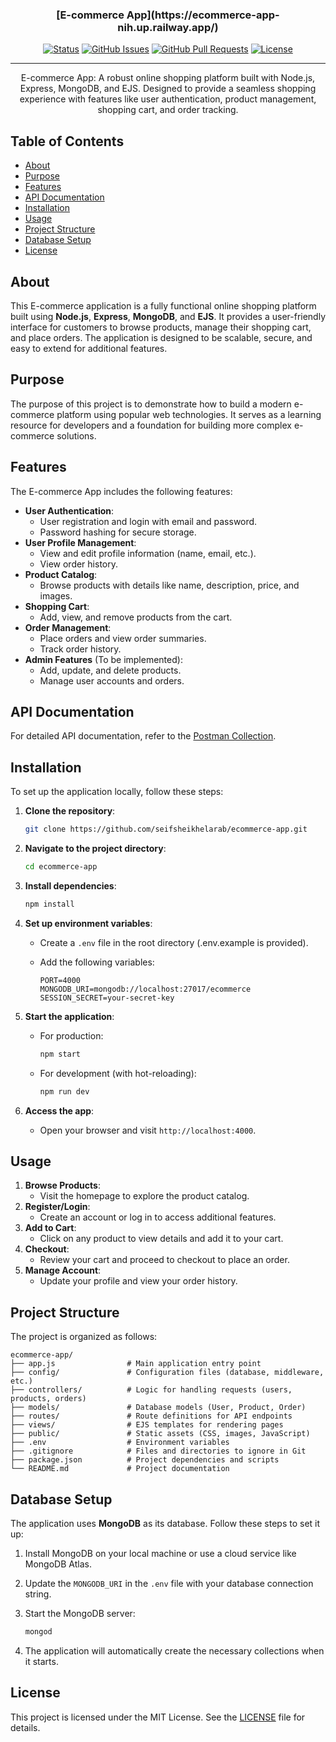 
<h3 align="center">[E-commerce App](https://ecommerce-app-nih.up.railway.app/)</h3>

<div align="center">

[![Status](https://img.shields.io/badge/status-active-success.svg)]()
[![GitHub Issues](https://img.shields.io/github/issues/seifsheikhelarab/ecommerce-app.svg)](https://github.com/seifsheikhelarab/ecommerce-app/issues)
[![GitHub Pull Requests](https://img.shields.io/github/issues-pr/seifsheikhelarab/ecommerce-app.svg)](https://github.com/seifsheikhelarab/ecommerce-app/pulls)
[![License](https://img.shields.io/badge/license-MIT-blue.svg)](/LICENSE)

</div>

---

<p align="center">
  E-commerce App: A robust online shopping platform built with Node.js, Express, MongoDB, and EJS. Designed to provide a seamless shopping experience with features like user authentication, product management, shopping cart, and order tracking.
  <br>
</p>

## Table of Contents

- [About](#about)
- [Purpose](#purpose)
- [Features](#features)
- [API Documentation](#api-documentation)
- [Installation](#installation)
- [Usage](#usage)
- [Project Structure](#project-structure)
- [Database Setup](#database-setup)
- [License](#license)

## About

This E-commerce application is a fully functional online shopping platform built using **Node.js**, **Express**, **MongoDB**, and **EJS**. It provides a user-friendly interface for customers to browse products, manage their shopping cart, and place orders. The application is designed to be scalable, secure, and easy to extend for additional features.

## Purpose

The purpose of this project is to demonstrate how to build a modern e-commerce platform using popular web technologies. It serves as a learning resource for developers and a foundation for building more complex e-commerce solutions.

## Features

The E-commerce App includes the following features:

- **User Authentication**:
  - User registration and login with email and password.
  - Password hashing for secure storage.
- **User Profile Management**:
  - View and edit profile information (name, email, etc.).
  - View order history.
- **Product Catalog**:
  - Browse products with details like name, description, price, and images.
- **Shopping Cart**:
  - Add, view, and remove products from the cart.
- **Order Management**:
  - Place orders and view order summaries.
  - Track order history.
- **Admin Features** (To be implemented):
  - Add, update, and delete products.
  - Manage user accounts and orders.

## API Documentation

For detailed API documentation, refer to the [Postman Collection](https://documenter.getpostman.com/view/38348561/2sAYX2NjE7).

## Installation

To set up the application locally, follow these steps:

1. **Clone the repository**:

   ```bash
   git clone https://github.com/seifsheikhelarab/ecommerce-app.git
   ```

2. **Navigate to the project directory**:

   ```bash
   cd ecommerce-app
   ```

3. **Install dependencies**:

   ```bash
   npm install
   ```

4. **Set up environment variables**:
   - Create a `.env` file in the root directory (.env.example is provided).
   - Add the following variables:

     ```env
     PORT=4000
     MONGODB_URI=mongodb://localhost:27017/ecommerce
     SESSION_SECRET=your-secret-key
     ```

5. **Start the application**:
   - For production:

     ```bash
     npm start
     ```

   - For development (with hot-reloading):

     ```bash
     npm run dev
     ```

6. **Access the app**:
   - Open your browser and visit `http://localhost:4000`.

## Usage

1. **Browse Products**:
   - Visit the homepage to explore the product catalog.
2. **Register/Login**:
   - Create an account or log in to access additional features.
3. **Add to Cart**:
   - Click on any product to view details and add it to your cart.
4. **Checkout**:
   - Review your cart and proceed to checkout to place an order.
5. **Manage Account**:
   - Update your profile and view your order history.

## Project Structure

The project is organized as follows:

```
ecommerce-app/
├── app.js                # Main application entry point
├── config/               # Configuration files (database, middleware, etc.)
├── controllers/          # Logic for handling requests (users, products, orders)
├── models/               # Database models (User, Product, Order)
├── routes/               # Route definitions for API endpoints
├── views/                # EJS templates for rendering pages
├── public/               # Static assets (CSS, images, JavaScript)
├── .env                  # Environment variables
├── .gitignore            # Files and directories to ignore in Git
├── package.json          # Project dependencies and scripts
└── README.md             # Project documentation
```

## Database Setup

The application uses **MongoDB** as its database. Follow these steps to set it up:

1. Install MongoDB on your local machine or use a cloud service like MongoDB Atlas.
2. Update the `MONGODB_URI` in the `.env` file with your database connection string.
3. Start the MongoDB server:

   ```bash
   mongod
   ```

4. The application will automatically create the necessary collections when it starts.

## License

This project is licensed under the MIT License. See the [LICENSE](LICENSE) file for details.
